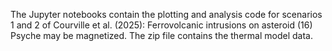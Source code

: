 The Jupyter notebooks contain the plotting and analysis code for scenarios 1 and 2 of Courville et al. (2025): Ferrovolcanic intrusions on asteroid (16) Psyche may be magnetized. The zip file contains the thermal model data.
